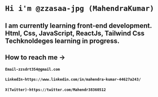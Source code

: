 # `Hi i'm @zzasaa-jpg (MahendraKumar)`
## I am currently learning front-end development. Html, Css, JavaScript, ReactJs, Tailwind Css Techknoldeges learning in progress.
## How to reach me ->
#### `Email-zzsdrt354@gmail.com`
#### `LinkedIn-https://www.linkedin.com/in/mahendra-kumar-44627a243/`
#### `X(Twitter)-https://twitter.com/Mahendr38360512`
